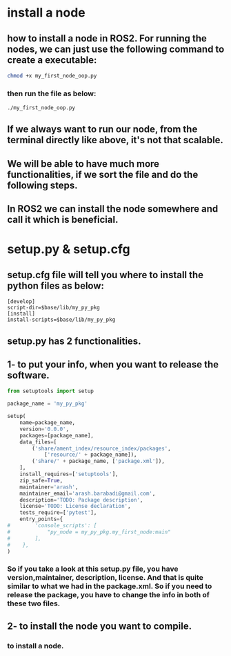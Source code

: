 # install a node
## how to install a node in ROS2. For running the nodes, we can just use the following command to create a executable:
```bash
chmod +x my_first_node_oop.py
```
### then run the file as below:
```bash
./my_first_node_oop.py
```
## If we always want to run our node, from the terminal directly like above, it's not that scalable.
## We will be able to have much more functionalities, if we sort the file and do the following steps. 

## In ROS2 we can install the node somewhere and call it which is beneficial.
# setup.py & setup.cfg
## setup.cfg file will tell you where to install the python files as below:
```text
[develop]
script-dir=$base/lib/my_py_pkg
[install]
install-scripts=$base/lib/my_py_pkg
```
## setup.py has 2 functionalities.
## 1- to put your info, when you want to release the software.
```python
from setuptools import setup

package_name = 'my_py_pkg'

setup(
    name=package_name,
    version='0.0.0',
    packages=[package_name],
    data_files=[
        ('share/ament_index/resource_index/packages',
            ['resource/' + package_name]),
        ('share/' + package_name, ['package.xml']),
    ],
    install_requires=['setuptools'],
    zip_safe=True,
    maintainer='arash',
    maintainer_email='arash.barabadi@gmail.com',
    description='TODO: Package description',
    license='TODO: License declaration',
    tests_require=['pytest'],
    entry_points={
#        'console_scripts': [
#            "py_node = my_py_pkg.my_first_node:main"
#        ],
#    },
)
```
### So if you take a look at this setup.py file, you have version,maintainer, description, license. And that is quite similar to what we had in the package.xml. So if you need to release the package, you have to change the info in both of these two files.

## 2- to install the node you want to compile.
### to install a node.
